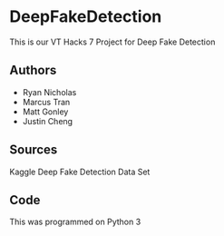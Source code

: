 # DeepFakeDetection
This is our VT Hacks 7 Project for Deep Fake Detection

## Authors
- Ryan Nicholas
- Marcus Tran
- Matt Gonley
- Justin Cheng

## Sources
Kaggle Deep Fake Detection Data Set

## Code
This was programmed on Python 3
